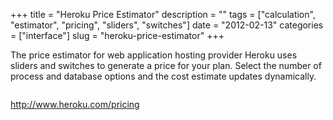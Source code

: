 +++
title = "Heroku Price Estimator"
description = ""
tags = ["calculation", "estimator", "pricing", "sliders", "switches"]
date = "2012-02-13"
categories = ["interface"]
slug = "heroku-price-estimator"
+++


<p>The price estimator for web application hosting provider Heroku uses sliders and switches to generate a price for your plan. Select the number of process and database options and the cost estimate updates dynamically.</p>

<div id="screens-full" class="clear"><div class="fullimg clear"><a href="//media.konigi.com/interface/heroku-1.png" class="group" rel="group" title="1. "><img src="//media.konigi.com/interface/heroku-1.png" alt="" class="img-responsive"></a></div></div>        
<p><a href="http://www.heroku.com/pricing">http://www.heroku.com/pricing</a></p>

